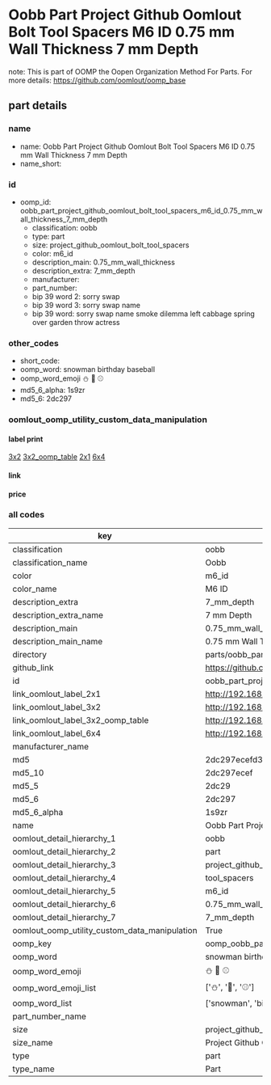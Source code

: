 # Oobb Part Project Github Oomlout Bolt Tool Spacers M6 ID 0.75 mm Wall Thickness 7 mm Depth  

note: This is part of OOMP the Oopen Organization Method For Parts. For more details: https://github.com/oomlout/oomp_base

##  part details
  







### name
* name: Oobb Part Project Github Oomlout Bolt Tool Spacers M6 ID 0.75 mm Wall Thickness 7 mm Depth
* name_short: 
### id
* oomp_id: oobb_part_project_github_oomlout_bolt_tool_spacers_m6_id_0.75_mm_wall_thickness_7_mm_depth
  * classification: oobb
  * type: part
  * size: project_github_oomlout_bolt_tool_spacers
  * color: m6_id
  * description_main: 0.75_mm_wall_thickness
  * description_extra: 7_mm_depth
  * manufacturer: 
  * part_number: 
  * bip 39 word 2: sorry swap
  * bip 39 word 3: sorry swap name
  * bip 39 word: sorry swap name smoke dilemma left cabbage spring over garden throw actress

### other_codes
* short_code: 
* oomp_word: snowman birthday baseball
* oomp_word_emoji :snowman: :birthday: :baseball:
* md5_6_alpha: 1s9zr
* md5_6: 2dc297






### oomlout_oomp_utility_custom_data_manipulation
#### label print
[3x2](http://192.168.1.245:1112/?label=oomp%201s9zr)
[3x2_oomp_table](http://192.168.1.108:1112/?label=oomp%201s9zr)
[2x1](http://192.168.1.242:1112/?label=oomp%201s9zr)
[6x4](http://192.168.1.55:1112/?label=oomp%201s9zr)    

#### link

                              

#### price







### all codes 
| key | value |  
| --- | --- |  
| classification | oobb |  
| classification_name | Oobb |  
| color | m6_id |  
| color_name | M6 ID |  
| description_extra | 7_mm_depth |  
| description_extra_name | 7 mm Depth |  
| description_main | 0.75_mm_wall_thickness |  
| description_main_name | 0.75 mm Wall Thickness |  
| directory | parts/oobb_part_project_github_oomlout_bolt_tool_spacers_m6_id_0.75_mm_wall_thickness_7_mm_depth |  
| github_link | https://github.com/oomlout/oomlout_oomp_part_src/tree/main/parts/oobb_part_project_github_oomlout_bolt_tool_spacers_m6_id_0.75_mm_wall_thickness_7_mm_depth |  
| id | oobb_part_project_github_oomlout_bolt_tool_spacers_m6_id_0.75_mm_wall_thickness_7_mm_depth |  
| link_oomlout_label_2x1 | http://192.168.1.242:1112/?label=oomp%201s9zr |  
| link_oomlout_label_3x2 | http://192.168.1.245:1112/?label=oomp%201s9zr |  
| link_oomlout_label_3x2_oomp_table | http://192.168.1.108:1112/?label=oomp%201s9zr |  
| link_oomlout_label_6x4 | http://192.168.1.55:1112/?label=oomp%201s9zr |  
| manufacturer_name |  |  
| md5 | 2dc297ecefd323f5fc9f1ccd25b6d67b |  
| md5_10 | 2dc297ecef |  
| md5_5 | 2dc29 |  
| md5_6 | 2dc297 |  
| md5_6_alpha | 1s9zr |  
| name | Oobb Part Project Github Oomlout Bolt Tool Spacers M6 ID 0.75 mm Wall Thickness 7 mm Depth |  
| oomlout_detail_hierarchy_1 | oobb |  
| oomlout_detail_hierarchy_2 | part |  
| oomlout_detail_hierarchy_3 | project_github_bolt |  
| oomlout_detail_hierarchy_4 | tool_spacers |  
| oomlout_detail_hierarchy_5 | m6_id |  
| oomlout_detail_hierarchy_6 | 0.75_mm_wall_thickness |  
| oomlout_detail_hierarchy_7 | 7_mm_depth |  
| oomlout_oomp_utility_custom_data_manipulation | True |  
| oomp_key | oomp_oobb_part_project_github_oomlout_bolt_tool_spacers_m6_id_0.75_mm_wall_thickness_7_mm_depth |  
| oomp_word | snowman birthday baseball |  
| oomp_word_emoji | :snowman: :birthday: :baseball: |  
| oomp_word_emoji_list | [':snowman:', ':birthday:', ':baseball:'] |  
| oomp_word_list | ['snowman', 'birthday', 'baseball'] |  
| part_number_name |  |  
| size | project_github_oomlout_bolt_tool_spacers |  
| size_name | Project Github Oomlout Bolt Tool Spacers |  
| type | part |  
| type_name | Part |  
